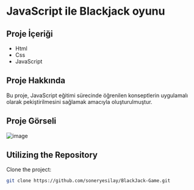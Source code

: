 # JavaScript ile Blackjack oyunu

## Proje İçeriği

- Html
- Css
- JavaScript


## Proje Hakkında

Bu proje, JavaScript eğitimi sürecinde öğrenilen konseptlerin uygulamalı olarak pekiştirilmesini sağlamak amacıyla oluşturulmuştur.

## Proje Görseli

![image](https://github.com/soneryesilay/JS-BlackJackGame/assets/122547220/30c90dfa-d528-4231-be3d-b25637063467)

## Utilizing the Repository

Clone the project: 


```bash
git clone https://github.com/soneryesilay/BlackJack-Game.git
```

